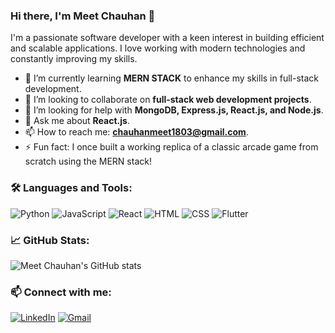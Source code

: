### Hi there, I'm Meet Chauhan 👋

I'm a passionate software developer with a keen interest in building efficient and scalable applications. I love working with modern technologies and constantly improving my skills.

- 🌱 I’m currently learning **MERN STACK** to enhance my skills in full-stack development.
- 👯 I’m looking to collaborate on **full-stack web development projects**.
- 🤔 I’m looking for help with **MongoDB, Express.js, React.js, and Node.js**.
- 💬 Ask me about **React.js**.
- 📫 How to reach me: **chauhanmeet1803@gmail.com**.
- ⚡ Fun fact: I once built a working replica of a classic arcade game from scratch using the MERN stack!
  
### 🛠️ Languages and Tools:

![Python](https://img.shields.io/badge/Python-3776AB?style=for-the-badge&logo=python&logoColor=white)
![JavaScript](https://img.shields.io/badge/JavaScript-F7DF1E?style=for-the-badge&logo=javascript&logoColor=black)
![React](https://img.shields.io/badge/React-20232A?style=for-the-badge&logo=react&logoColor=61DAFB)
![HTML](https://img.shields.io/badge/HTML-E34F26?style=for-the-badge&logo=html5&logoColor=white)
![CSS](https://img.shields.io/badge/CSS-1572B6?style=for-the-badge&logo=css3&logoColor=white)
![Flutter](https://img.shields.io/badge/Flutter-02569B?style=for-the-badge&logo=flutter&logoColor=white)

### 📈 GitHub Stats:

![Meet Chauhan's GitHub stats](https://github-readme-stats.vercel.app/api?username=meetchauhan18&show_icons=true&theme=radical)

### 📫 Connect with me:

[![LinkedIn](https://img.shields.io/badge/LinkedIn-0077B5?style=for-the-badge&logo=linkedin&logoColor=white)](https://www.linkedin.com/in/meetchauhan18/)
[![Gmail](https://img.shields.io/badge/Gmail-D14836?style=for-the-badge&logo=gmail&logoColor=white)](mailto:chauhanmeet1803@gmail.com)

<!--
**meetchauhan18/meetchauhan18** is a ✨ _special_ ✨ repository because its `README.md` (this file) appears on your GitHub profile.
You can click the Preview link to take a look at your changes.
-->        
